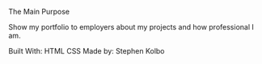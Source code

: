 The Main Purpose

Show my portfolio to employers about my projects and how professional I am.

Built With:
HTML
CSS
Made by:
Stephen Kolbo
